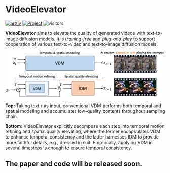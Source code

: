 # VideoElevator
[![arXiv](https://img.shields.io/badge/arXiv-2305.13077-b31b1b.svg)](https://arxiv.org/abs/xxxx)
[![Project](https://img.shields.io/badge/Project-Website-orange)](https://videoelevator.github.io/)
![visitors](https://visitor-badge.laobi.icu/badge?page_id=YBYBZhang/VideoElevator)



**VideoElevator** aims to elevate the quality of generated videos with text-to-image diffusion models. It is *training-free* and *plug-and-play* to support cooperation of various text-to-video and text-to-image diffusion models.


<p align="center">
<img src="assets/method.png" width="1080px"/> 
</p>

**Top:** Taking text τ as input, conventional VDM performs both temporal and spatial modeling and accumulates low-quality contents throughout sampling chain.

**Bottom:** VideoElevator explicitly decompose each step into temporal motion refining and spatial quality elevating, where the former encapsulates VDM to enhance temporal consistency and the latter harnesses IDM to provide more faithful details, e.g., dressed in suit. Empirically, applying VDM in several timesteps is enough to ensure temporal consistency.

## The paper and code will be released soon.
